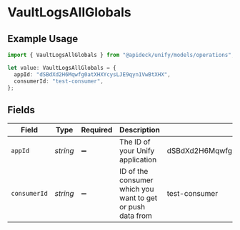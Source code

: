 # VaultLogsAllGlobals

## Example Usage

```typescript
import { VaultLogsAllGlobals } from "@apideck/unify/models/operations";

let value: VaultLogsAllGlobals = {
  appId: "dSBdXd2H6Mqwfg0atXHXYcysLJE9qyn1VwBtXHX",
  consumerId: "test-consumer",
};
```

## Fields

| Field                                                      | Type                                                       | Required                                                   | Description                                                | Example                                                    |
| ---------------------------------------------------------- | ---------------------------------------------------------- | ---------------------------------------------------------- | ---------------------------------------------------------- | ---------------------------------------------------------- |
| `appId`                                                    | *string*                                                   | :heavy_minus_sign:                                         | The ID of your Unify application                           | dSBdXd2H6Mqwfg0atXHXYcysLJE9qyn1VwBtXHX                    |
| `consumerId`                                               | *string*                                                   | :heavy_minus_sign:                                         | ID of the consumer which you want to get or push data from | test-consumer                                              |